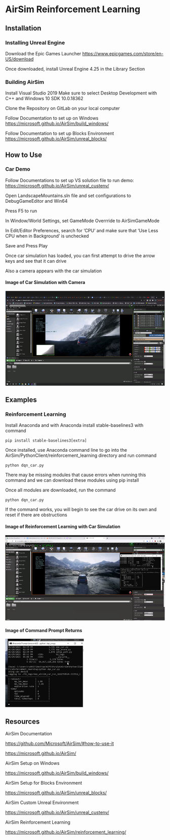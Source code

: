 # AirSim Reinforcement Learning

## Installation

### Installing Unreal Engine

Download the Epic Games Launcher
https://www.epicgames.com/store/en-US/download 

Once downloaded, install Unreal Engine 4.25 in the Library Section

### Building AirSim

Install Visual Studio 2019
Make sure to select Desktop Development with C++ and Windows 10 SDK 10.0.18362

Clone the Repository on GitLab on your local computer

Follow Documentation to set up on Windows
https://microsoft.github.io/AirSim/build_windows/ 

Follow Documentation to set up Blocks Environment
https://microsoft.github.io/AirSim/unreal_blocks/ 

## How to Use

### Car Demo

Follow Documentations to set up VS solution file to run demo: https://microsoft.github.io/AirSim/unreal_custenv/ 

Open LandscapeMountains.sln file and set configurations to DebugGameEditor and Win64

Press F5 to run

In Window/World Settings, set GameMode Overrride to AirSimGameMode

In Edit/Editor Preferences, search for ‘CPU’ and make sure that ‘Use Less CPU when in Background’ is unchecked

Save and Press Play

Once car simulation has loaded, you can first attempt to drive the arrow keys and see that it can drive

Also a camera appears with the car simulation

#### Image of Car Simulation with Camera

![alt text](/images/CarDemoCamera.png)


## Examples

### Reinforcement Learning

Install Anaconda and with Anaconda install stable-baselines3 with command
```
pip install stable-baselines3[extra]
```
Once installed, use Anaconda command line to go into the AirSim/PythonClient/reinforcement_learning directory and run command
```
python dqn_car.py
```

There may be missing modules that cause errors when running this command and we can download these modules using pip install

Once all modules are downloaded, run the command 
```
python dqn_car.py
```

If the command works, you will begin to see the car drive on its own and reset if there are obstructions

#### Image of Reinforcement Learning with Car Simulation

![alt text](/images/CarDemoRL.png)

#### Image of Command Prompt Returns

![alt text](/images/CarDemoRLCommand.png)



## Resources

AirSim Documentation

https://github.com/Microsoft/AirSim/#how-to-use-it 

https://microsoft.github.io/AirSim/ 

AirSim Setup on Windows

https://microsoft.github.io/AirSim/build_windows/ 

AirSim Setup for Blocks Environment

https://microsoft.github.io/AirSim/unreal_blocks/ 

AirSim Custom Unreal Environment

https://microsoft.github.io/AirSim/unreal_custenv/ 

AirSim Reinforcement Learning

https://microsoft.github.io/AirSim/reinforcement_learning/ 







